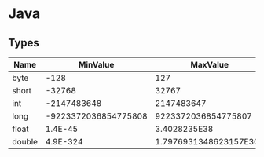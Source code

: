 # Java

## Types
| Name | MinValue | MaxValue | Type |
| --- | --- | --- | --- |
| byte | -128 | 127 | byte |
| short | -32768 | 32767 | short |
| int | -2147483648 | 2147483647 | int |
| long | -9223372036854775808 | 9223372036854775807 | long |
| float | 1.4E-45 | 3.4028235E38 | float |
| double | 4.9E-324 | 1.7976931348623157E308 | double |